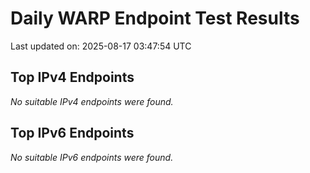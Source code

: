 # Daily WARP Endpoint Test Results

Last updated on: 2025-08-17 03:47:54 UTC

## Top IPv4 Endpoints

*No suitable IPv4 endpoints were found.*


## Top IPv6 Endpoints

*No suitable IPv6 endpoints were found.*

